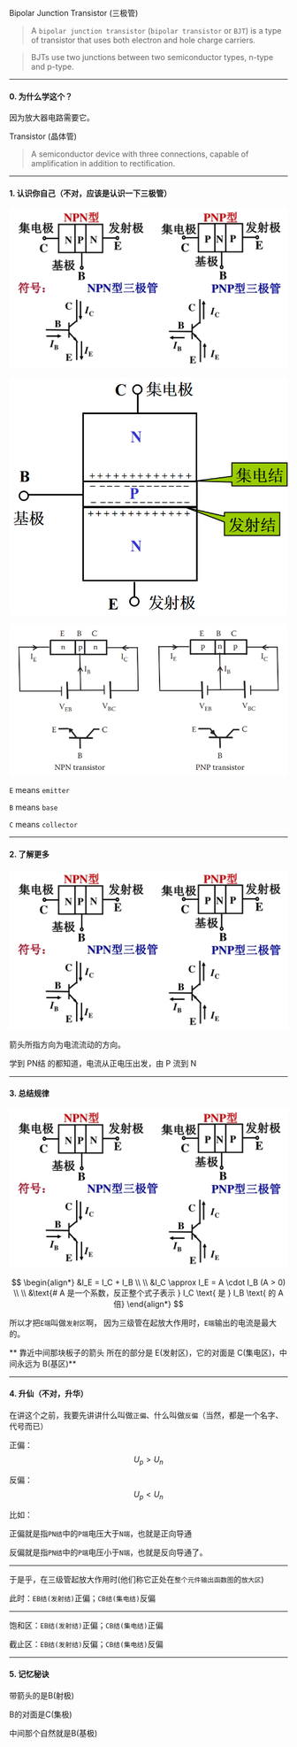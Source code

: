 Bipolar Junction Transistor (三极管)

> A `bipolar junction transistor` (`bipolar transistor` or `BJT`) is a type of transistor that uses both electron and hole charge carriers.

> BJTs use two junctions between two semiconductor types, n-type and p-type.

___

#### 0. 为什么学这个？

因为放大器电路需要它。

Transistor (晶体管)

> A semiconductor device with three connections, capable of amplification in addition to rectification.

___

#### 1. 认识你自己（不对，应该是认识一下三极管）

![](../assets/SanJiGuan1.png)

![](../assets/SanJiGuan2.png)

![](../assets/Bipolar_junction_transistor.png)

`E` means `emitter`

`B` means `base`

`C` means `collector`

___

#### 2. 了解更多

![](../assets/SanJiGuan1.png)

箭头所指方向为电流流动的方向。

学到 PN结 的都知道，电流从正电压出发，由 P 流到 N

____

#### 3. 总结规律

![](../assets/SanJiGuan1.png)

$$
\begin{align*}
&I_E = I_C + I_B
\\ \\
&I_C  \approx I_E = A \cdot I_B (A > 0)
\\ \\
&\text{# A 是一个系数，反正整个式子表示 } I_C \text{ 是 } I_B \text{ 的 A 倍}
\end{align*}
$$

所以才把`E端`叫做`发射区`啊， 因为三级管在起放大作用时，`E端`输出的电流是最大的。

** 靠近中间那块板子的箭头 所在的部分是 E(发射区)，它的对面是 C(集电区)，中间永远为 B(基区)**

___

#### 4. 升仙（不对，升华）

在讲这个之前，我要先讲讲什么叫做`正偏`、什么叫做`反偏`（当然，都是一个名字、代号而已）

正偏：$$U_p > U_n$$

反偏：$$U_p < U_n$$

比如：

正偏就是指`PN结`中的`P端`电压大于`N端`，也就是正向导通

反偏就是指`PN结`中的`P端`电压小于`N端`，也就是反向导通了。

___


于是乎，在三级管起放大作用时(他们称它正处在`整个元件输出函数图`的`放大区`)

此时：`EB结(发射结)`正偏；`CB结(集电结)`反偏

___

饱和区：`EB结(发射结)`正偏；`CB结(集电结)`正偏

截止区：`EB结(发射结)`反偏；`CB结(集电结)`反偏

___

#### 5. 记忆秘诀

带箭头的是B(射极)

B的对面是C(集极)

中间那个自然就是B(基极)
